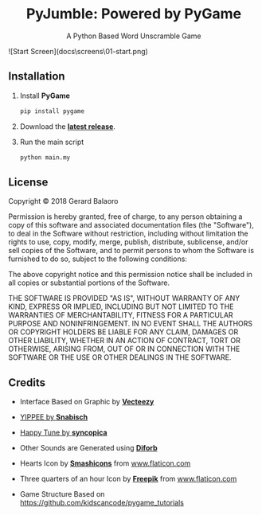<h1 align="center">PyJumble: Powered by PyGame</h1>
<p align="center">A Python Based Word Unscramble Game</p>
![Start Screen](docs\screens\01-start.png)

## Installation

1. Install **PyGame**

   ```bash
   pip install pygame
   ```

2. Download the **[latest release](https://github.com/GerardBalaoro/PyJumble/releases)**.

3. Run the main script
   ```bash
   python main.my
   ```

## License

Copyright © 2018 Gerard Balaoro 

Permission is hereby granted, free of charge, to any person obtaining a copy of this software and associated documentation files (the "Software"), to deal in the Software without restriction, including without limitation the rights to use, copy, modify, merge, publish, distribute, sublicense, and/or sell copies of the Software, and to permit persons to whom the Software is furnished to do so, subject to the following conditions: 

The above copyright notice and this permission notice shall be included in all copies or substantial portions of the Software. 

THE SOFTWARE IS PROVIDED "AS IS", WITHOUT WARRANTY OF ANY KIND, EXPRESS OR IMPLIED, INCLUDING BUT NOT LIMITED TO THE WARRANTIES OF MERCHANTABILITY, FITNESS FOR A PARTICULAR PURPOSE AND NONINFRINGEMENT. IN NO EVENT SHALL THE AUTHORS OR COPYRIGHT HOLDERS BE LIABLE FOR ANY CLAIM, DAMAGES OR OTHER LIABILITY, WHETHER IN AN ACTION OF CONTRACT, TORT OR OTHERWISE, ARISING FROM, OUT OF OR IN CONNECTION WITH THE SOFTWARE OR THE USE OR OTHER DEALINGS IN THE SOFTWARE.

## Credits

* Interface Based on Graphic by **[Vecteezy](https://www.vecteezy.com)**
* [YIPPEE by **Snabisch**](https://opengameart.org/content/yippee)
* [Happy Tune by **syncopica**](https://opengameart.org/content/happy-tune)

* Other Sounds are Generated using **[Diforb](http://diforb.com)**

* Hearts Icon by **[Smashicons](https://smashicons.com/)** from www.flaticon.com

* Three quarters of an hour Icon by **[Freepik](http://www.freepik.com/)** from www.flaticon.com
* Game Structure Based on https://github.com/kidscancode/pygame_tutorials